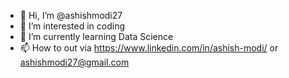 - 👋 Hi, I’m @ashishmodi27
- 👀 I’m interested in coding
- 🌱 I’m currently learning Data Science
- 📫 How to out via https://www.linkedin.com/in/ashish-modi/ or ashishmodi27@gmail.com 

<!---
ashishmodi27/ashishmodi27 is a ✨ special ✨ repository because its `README.md` (this file) appears on your GitHub profile.
You can click the Preview link to take a look at your changes.
--->
